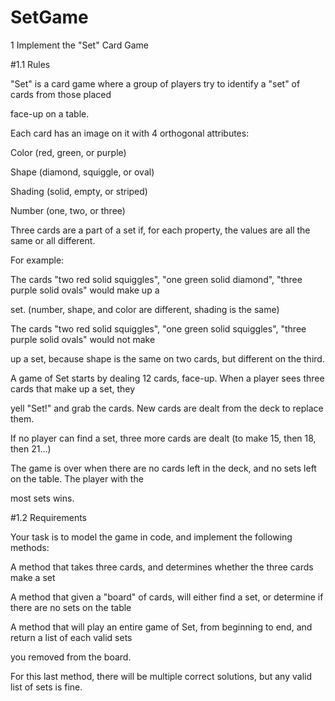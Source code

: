 # SetGame

1 Implement the "Set" Card Game

#1.1 Rules

"Set" is a card game where a group of players try to identify a "set" of cards from those placed 

face-up on a table.

Each card has an image on it with 4 orthogonal attributes:

 Color (red, green, or purple)

 Shape (diamond, squiggle, or oval)

 Shading (solid, empty, or striped)

 Number (one, two, or three)

Three cards are a part of a set if, for each property, the values are all the same or all different.

For example:

 The cards "two red solid squiggles", "one green solid diamond", "three purple solid ovals" would make up a 

 set. (number, shape, and color are different, shading is the same)

 The cards "two red solid squiggles", "one green solid squiggles", "three purple solid ovals" would not make 

 up a set, because shape is the same on two cards, but different on the third.

 A game of Set starts by dealing 12 cards, face-up. When a player sees three cards that make up a set, they 

 yell "Set!" and grab the cards. New cards are dealt from the deck to replace them.

 If no player can find a set, three more cards are dealt (to make 15, then 18, then 21...)

 The game is over when there are no cards left in the deck, and no sets left on the table. The player with the 

most sets wins.

#1.2 Requirements

Your task is to model the game in code, and implement the following methods:

 A method that takes three cards, and determines whether the three cards make a set

 A method that given a "board" of cards, will either find a set, or determine if there are no sets on the table

 A method that will play an entire game of Set, from beginning to end, and return a list of each valid sets 

 you removed from the board.

For this last method, there will be multiple correct solutions, but any valid list of sets is fine.


